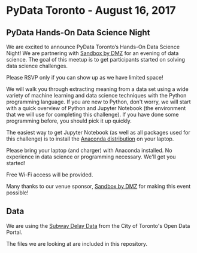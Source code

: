 # PyData Toronto - August 16, 2017

## PyData Hands-On Data Science Night

We are excited to announce PyData Toronto’s Hands-On Data Science Night!
We are partnering with [Sandbox by DMZ](http://sandboxdmz.ca) for an evening of
data science.
The goal of this meetup is to get participants started on solving data science
challenges.

Please RSVP only if you can show up as we have limited space!

We will walk you through extracting meaning from a data set using a wide
variety of machine learning and data science techniques with the Python
programming language.
If you are new to Python, don't worry, we will start with a quick overview of
Python and Jupyter Notebook
(the environment that we will use for completing this challenge).
If you have done some programming before, you should pick it up quickly.

The easiest way to get Jupyter Notebook
(as well as all packages used for this challenge) is to install the
[Anaconda distribution](https://www.continuum.io/downloads) on your laptop.

Please bring your laptop (and charger) with Anaconda installed.
No experience in data science or programming necessary. We'll get you started!

Free Wi-Fi access will be provided.

Many thanks to our venue sponsor, [Sandbox by DMZ](http://sandboxdmz.ca) for
making this event possible!

## Data

We are using the [Subway Delay Data](https://www1.toronto.ca/wps/portal/contentonly?vgnextoid=fa6be8c5a612c510VgnVCM10000071d60f89RCRD&vgnextchannel=1a66e03bb8d1e310VgnVCM10000071d60f89RCRD)
from the City of Toronto's Open Data Portal.

The files we are looking at are included in this repository.
